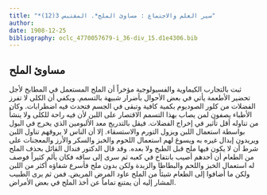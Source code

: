 ```yaml
---
title: "*سير العلم والاجتماع : مساوئ الملح*. المقتبس 3(12)"
author: 
date: 1908-12-25
bibliography: oclc_4770057679-i_36-div_15.d1e4306.bib
---
```




##  مساوئ الملح 


 ثبت بالتجارب الكيماوية والفسيولوجية مؤخراً أن الملح المستعمل في المطابخ لأجل تحضير الأطعمة يأتي في بعض الأحوال بأضرار شبيهة بالتسمم. ويكفي أن الكلى لا تفرز الفضلات من كلور الصوديوم بكمية كافية وتبقى في الجسم فتحدث فيه اضطرابات. وكان الأطباء يصفون لمن يصاب بهذا التسمم الاقتصار على اللبن لأن فيه راحة للكلى ولا ينشأُ من تناوله   أقل تأثير في إخراج الفضلات. فيقل بالتدريج معد الألبومين الذي يخرج في البول بواسطة استعمال اللبن ويزول التورم والاستسقاء. إلا أن الناس لا يروقهم تناول اللبن ويريدون إبدال غيره به ويسوغ لهم استعمال اللحوم والخبز والسكر والأرز والمعجنات على شرط أن لا يكون فيها ملح قبل الطبخ ولا بعده. وقد قال الدكتور فندال القائل بحذف الملح من الطعام أن أحدهم أصيب بانتفاخ في كعبه ثم سرى إلى ساقه فكان يألم كثيراً فوصف له استعمال الخبز واللحم والبطاطا والزبدة ولكن بدون ملح فأسرع شفاؤه أكثر من اللبن ولكن ما أضافوا إلى الطعام شيئاً من الملح عاود المرض المريض. فمن ثم يرى الطبيب المشار إليه أن يمتنع تماماً عن أخذ الملح في بعض الأمراض. 
